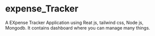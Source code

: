 # expense_Tracker
A EXpense Tracker Application using Reat js, tailwind css, Node js, Mongodb. It contains dashboard where you can manage many things.
